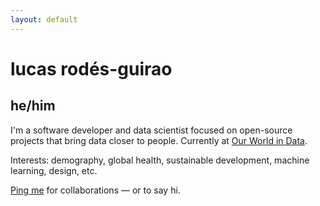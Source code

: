 ```yaml
---
layout: default
---
```


# lucas rodés-guirao

## he/him

I'm a software developer and data scientist focused on open-source projects that bring data closer to people. Currently at [Our World in Data](https://ourworldindata.org).

Interests: demography, global health, sustainable development, machine learning, design, etc.

[Ping me](./pages/contact) for collaborations — or to say hi.

<!-- <a href="{{page.url}}" id="theme-toggle" onclick="modeSwitcher()" style="cursor: pointer;">test</a> -->

<!-- - Currently : Data Scientist at [eDreams Odigeo](https://www.edreamsodigeo.com/) (Barcelona, ES).
- Previously: Deep learning researcher at [NII](www.nii.ac.jp/en/) (Tokyo, JP), Machine Learning
Engineer at [Tracy](https://www.linkedin.com/company/tracy) (Stockholm, SE).

cheers <i class="fa fa-hand-peace-o" aria-hidden="true"></i> -->
